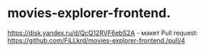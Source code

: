 # movies-explorer-frontend.

https://disk.yandex.ru/d/QcQ12RVF6ebS2A - макет
Pull request: https://github.com/FiLLkrd/movies-explorer-frontend./pull/4
